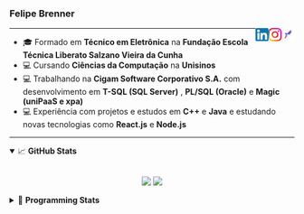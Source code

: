 <h3>Felipe Brenner</h3>

<a href="https://app.rocketseat.com.br/me/felipe-de-oliveira-brenner-conta-ignite" target="_blank" rel="nofollow"><img align="right" width="23rem" src="./assets/rocketseat.png" alt="Rocketseat: @felipe-de-oliveira-brenner-conta-ignite"/></a>
<a href="https://www.instagram.com/felipeobrenner/" target="_blank" rel="nofollow"><img align="right" width="23rem" src="./assets/instagram.png" alt="Instagram: @felipeobrenner"/></a>
<a href="https://www.linkedin.com/in/felipe-de-oliveira-brenner/" target="_blank" rel="nofollow"><img align="right" width="23rem" src="./assets/linkedin.png" alt="LinkedIn: @felipe-de-oliveira-brenner"/></a>

---

- 🎓 Formado em **Técnico em Eletrônica** na **Fundação Escola Técnica Liberato Salzano Vieira da Cunha**
- 💻 Cursando **Ciências da Computação** na **Unisinos**
- 💻 Trabalhando na **Cigam Software Corporativo S.A.** com desenvolvimento em **T-SQL (SQL Server)** , **PL/SQL (Oracle)** e **Magic (uniPaaS e xpa)**
- 💻 Experiência com projetos e estudos em **C++** e **Java** e estudando novas tecnologias como **React.js** e **Node.js**

---

<details open>
  <summary>📈 <b>GitHub Stats</b></summary>
  <br>
  <p align="center">
  <img src="https://github-readme-stats.vercel.app/api?username=felipebrenner&show_icons=true&theme=dark"/>
  <img src="https://github-readme-stats.vercel.app/api/top-langs/?username=felipebrenner&layout=compact&theme=dark">
  </p>

</details>

<details>
  <summary>🤖 <b>Programming Stats</b></summary>
  <br/>

  <!--START_SECTION:waka-->
**🐱 My Github Data** 

> 🏆 371 Contributions in the Year 2021
 > 
> 📦 53.0 kB Used in Github's Storage 
 > 
> 🚫 Not Opted to Hire
 > 
> 📜 17 Public Repositories 
 > 
> 🔑 0 Private Repositories  
 > 
**I'm a Night 🦉** 

```text
🌞 Morning    33 commits     ██░░░░░░░░░░░░░░░░░░░░░░░   9.04% 
🌆 Daytime    93 commits     ██████░░░░░░░░░░░░░░░░░░░   25.48% 
🌃 Evening    216 commits    ██████████████░░░░░░░░░░░   59.18% 
🌙 Night      23 commits     █░░░░░░░░░░░░░░░░░░░░░░░░   6.3%

```
📅 **I'm Most Productive on Tuesday** 

```text
Monday       63 commits     ████░░░░░░░░░░░░░░░░░░░░░   17.26% 
Tuesday      82 commits     █████░░░░░░░░░░░░░░░░░░░░   22.47% 
Wednesday    32 commits     ██░░░░░░░░░░░░░░░░░░░░░░░   8.77% 
Thursday     42 commits     ███░░░░░░░░░░░░░░░░░░░░░░   11.51% 
Friday       25 commits     █░░░░░░░░░░░░░░░░░░░░░░░░   6.85% 
Saturday     58 commits     ████░░░░░░░░░░░░░░░░░░░░░   15.89% 
Sunday       63 commits     ████░░░░░░░░░░░░░░░░░░░░░   17.26%

```


📊 **This Week I Spent My Time On** 

```text
💬 Programming Languages: 
Python                   5 hrs 3 mins        ██████████████████░░░░░░░   72.84% 
Markdown                 1 hr 43 mins        ██████░░░░░░░░░░░░░░░░░░░   24.74% 
JSON                     9 mins              ░░░░░░░░░░░░░░░░░░░░░░░░░   2.24% 
Other                    0 secs              ░░░░░░░░░░░░░░░░░░░░░░░░░   0.17% 
Git Config               0 secs              ░░░░░░░░░░░░░░░░░░░░░░░░░   0.0%

🔥 Editors: 
VS Code                  6 hrs 56 mins       █████████████████████████   100.0%

🐱‍💻 Projects: 
pysctp                   4 hrs 6 mins        ██████████████░░░░░░░░░░░   59.3% 
Clique                   2 hrs 37 mins       █████████░░░░░░░░░░░░░░░░   37.72% 
Unknown Project          10 mins             ░░░░░░░░░░░░░░░░░░░░░░░░░   2.49% 
python-socket-udp-tcp-sct2 mins              ░░░░░░░░░░░░░░░░░░░░░░░░░   0.48% 
ignite-reactjs-desafios  0 secs              ░░░░░░░░░░░░░░░░░░░░░░░░░   0.0%

💻 Operating System: 
Linux                    6 hrs 56 mins       █████████████████████████   100.0%

```

**I Mostly Code in TypeScript** 

```text
TypeScript               5 repos             ███████░░░░░░░░░░░░░░░░░░   31.25% 
Java                     3 repos             ████░░░░░░░░░░░░░░░░░░░░░   18.75% 
CSS                      2 repos             ███░░░░░░░░░░░░░░░░░░░░░░   12.5% 
Assembly                 1 repo              █░░░░░░░░░░░░░░░░░░░░░░░░   6.25% 
HTML                     1 repo              █░░░░░░░░░░░░░░░░░░░░░░░░   6.25%

```



 Last Updated on 19/06/2021
<!--END_SECTION:waka-->
</details>
